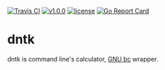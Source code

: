 [![Travis CI](https://travis-ci.org/nnao45/pexpo.svg?branch=master)](https://travis-ci.org/nnao45/pexpo)
[![v1.0.0](https://img.shields.io/badge/package-v1.0.0-ff69b4.svg)](https://github.com/nnao45/pexpo/releases/tag/1.0.0)
[![license](http://img.shields.io/badge/license-MIT-red.svg?style=flat)](https://raw.githubusercontent.com/nnao45/dntk/master/LICENSE)
[![Go Report Card](https://goreportcard.com/badge/github.com/nnao45/dntk)](https://goreportcard.com/report/github.com/nnao45/dntk)

# dntk
dntk is command line's calculator, [GNU bc](https://www.gnu.org/software/bc/) wrapper.

#
